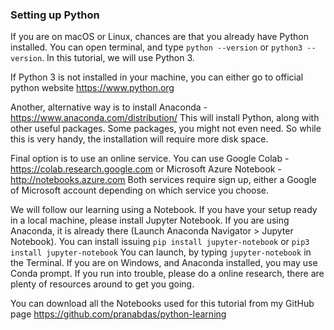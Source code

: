 ### Setting up Python 

If you are on macOS or Linux, chances are that you already have Python installed. You can open terminal, and type `python --version` or `python3 --version`. In this tutorial, we will use Python 3. 

If Python 3 is not installed in your machine, you can either go to official python website <https://www.python.org> 

Another, alternative way is to install Anaconda - <https://www.anaconda.com/distribution/> This will install Python, along with other useful packages. Some packages, you might not even need. So while this is very handy, the installation will require more disk space. 

Final option is to use an online service. You can use Google Colab - <https://colab.research.google.com> or Microsoft Azure Notebook - <http://notebooks.azure.com> Both services require sign up, either a Google of Microsoft account depending on which service you choose. 

We will follow our learning using a Notebook. If you have your setup ready in a local machine, please install Jupyter Notebook. If you are using Anaconda, it is already there (Launch Anaconda Navigator > Jupyter Notebook). You can install issuing `pip install jupyter-notebook` or `pip3 install jupyter-notebook` You can launch, by typing `jupyter-notebook` in the Terminal. If you are on Windows, and Anaconda installed, you may use Conda prompt. If you run into trouble, please do a online research, there are plenty of resources around to get you going. 

You can download all the Notebooks used for this tutorial from my GitHub page <https://github.com/pranabdas/python-learning>
